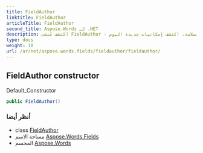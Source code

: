 ```yaml
---
title: FieldAuthor
linktitle: FieldAuthor
articleTitle: FieldAuthor
second_title: Aspose.Words لـ .NET
description: اكتشف مُنشئ FieldAuthor - أداتك المُثلى لإنشاء محتوى وتخصيصه بسلاسة. اكتشف إمكانيات جديدة اليوم!
type: docs
weight: 10
url: /ar/net/aspose.words.fields/fieldauthor/fieldauthor/
---
```

## FieldAuthor constructor

Default_Constructor

```csharp
public FieldAuthor()
```

### أنظر أيضا

* class [FieldAuthor](../)
* مساحة الاسم [Aspose.Words.Fields](../../../aspose.words.fields/)
* المجسم [Aspose.Words](../../../)

